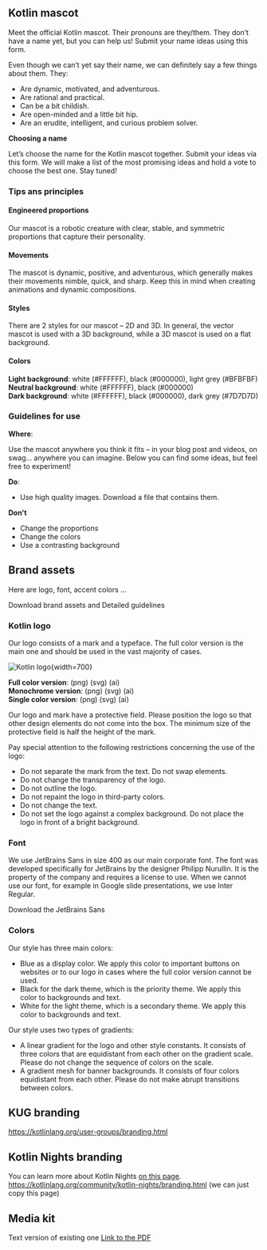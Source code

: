 [//]: # (title: Kotlin brand guideline)

## Kotlin mascot

Meet the official Kotlin mascot. Their pronouns are they/them. They don’t have a name yet, but you can help us! Submit your name ideas using this form.

<!-- add link to the form -->

Even though we can’t yet say their name, we can definitely say a few things about them. They:
* Are dynamic, motivated, and adventurous.
* Are rational and practical.
* Can be a bit childish.
* Are open-minded and a little bit hip.
* Are an erudite, intelligent, and curious problem solver.

**Choosing a name**

Let’s choose the name for the Kotlin mascot together. Submit your ideas via this form. We will make a list of the most promising ideas and hold a vote to choose the best one. Stay tuned!

<!-- add link to the form -->

### Tips ans principles

#### Engineered proportions

Our mascot is a robotic creature with clear, stable, and symmetric proportions that capture their personality.

#### Movements

The mascot is dynamic, positive, and adventurous, which generally makes their movements nimble, quick, and sharp. Keep this in mind when creating animations and dynamic compositions.

#### Styles

There are 2 styles for our mascot – 2D and 3D. In general, the vector mascot is used with a 3D background, while a 3D mascot is used on a flat background.

#### Colors

**Light background**: white (#FFFFFF), black (#000000), light grey (#BFBFBF)  
**Neutral background**: white (#FFFFFF), black (#000000)  
**Dark background**: white (#FFFFFF), black (#000000), dark grey (#7D7D7D)

### Guidelines for use

**Where**:

Use the mascot anywhere you think it fits – in your blog post and videos, on swag... anywhere you can imagine. Below you can find some ideas, but feel free to experiment!

**Do**:
* Use high quality images. Download a file that contains them.

<!-- add a link to a file -->

**Don't**
* Change the proportions
* Change the colors
* Use a contrasting background

## Brand assets

Here are logo, font, accent colors ...

Download brand assets and Detailed guidelines
<!-- Add links -->

### Kotlin logo

Our logo consists of a mark and a typeface. The full color version is the main one and should be used in the vast majority of cases.

![Kotlin logo](kotlin-logo.png){width=700}

**Full color version**: (png) (svg) (ai)  
**Monochrome version**: (png) (svg) (ai)  
**Single color version**: (png) (svg) (ai)  

Our logo and mark have a protective field. Please position the logo so that other design elements do not come into the box. The minimum size of the protective field is half the height of the mark.

Pay special attention to the following restrictions concerning the use of the logo:

* Do not separate the mark from the text. Do not swap elements.
* Do not change the transparency of the logo.
* Do not outline the logo.
* Do not repaint the logo in third-party colors.
* Do not change the text.
* Do not set the logo against a complex background. Do not place the logo in front of a bright background.

### Font

We use JetBrains Sans in size 400 as our main corporate font.
The font was developed specifically for JetBrains by the designer Philipp Nurullin.
It is the property of the company and requires a license to use.
When we cannot use our font, for example in Google slide presentations, we use Inter Regular.

Download the JetBrains Sans

### Colors

Our style has three main colors:

* Blue as a display color. We apply this color to important buttons on websites or to our logo in cases where the full color version cannot be used.
* Black for the dark theme, which is the priority theme. We apply this color to backgrounds and text.
* White for the light theme, which is a secondary theme. We apply this color to backgrounds and text.

Our style uses two types of gradients:
* A linear gradient for the logo and other style constants. It consists of three colors that are equidistant from each other on the gradient scale. Please do not change the sequence of colors on the scale.
* A gradient mesh for banner backgrounds. It consists of four colors equidistant from each other. Please do not make abrupt transitions between colors.

## KUG branding

https://kotlinlang.org/user-groups/branding.html

## Kotlin Nights branding

You can learn more about Kotlin Nights [on this page](https://kotlinlang.org/community/events.html).
https://kotlinlang.org/community/kotlin-nights/branding.html (we can just copy this page)

## Media kit

Text version of existing one
[Link to the PDF](https://kotlinlang.org/assets/kotlin-media-kit.pdf)
